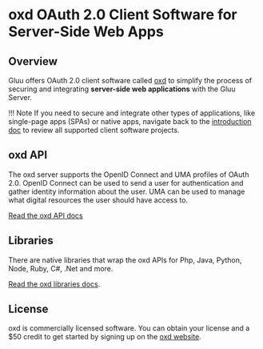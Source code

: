 # oxd OAuth 2.0 Client Software for Server-Side Web Apps

## Overview 
Gluu offers OAuth 2.0 client software called [oxd](https://oxd.gluu.org) to simplify the process of securing and integrating **server-side web applications** with the Gluu Server. 

!!! Note 
    If you need to secure and integrate other types of applications, like single-page apps (SPAs) or native apps, navigate back to the [introduction doc](../index.md) to review all supported client software projects. 

## oxd API 
The oxd server supports the OpenID Connect and UMA profiles of OAuth 2.0. OpenID Connect can be used to send a user for authentication and gather identity information about the user. UMA can be used to manage what digital resources the user should have access to.

[Read the oxd API docs](https://gluu.org/docs/oxd/protocol/)

## Libraries
There are native libraries that wrap the oxd APIs for Php, Java, Python, Node, Ruby, C#, .Net and more. 

[Read the oxd libraries docs](https://gluu.org/docs/oxd/libraries/api-client-libraries/).

## License
oxd is commercially licensed software. You can obtain your license and a $50 credit to get started by signing up on the [oxd website](http://oxd.gluu.org). 

